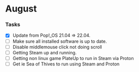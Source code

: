 # August

### Tasks
- [X] Update from Pop!_OS 21.04 => 22.04.
- [ ] Make sure all installed software is up to date.
- [ ] Disable middlemouse click not doing scroll
- [ ] Getting Steam up and running.
- [ ] Getting non linux game PlateUp to run in Steam via Proton
- [ ] Get ie Sea of Thives to run using Steam and Proton